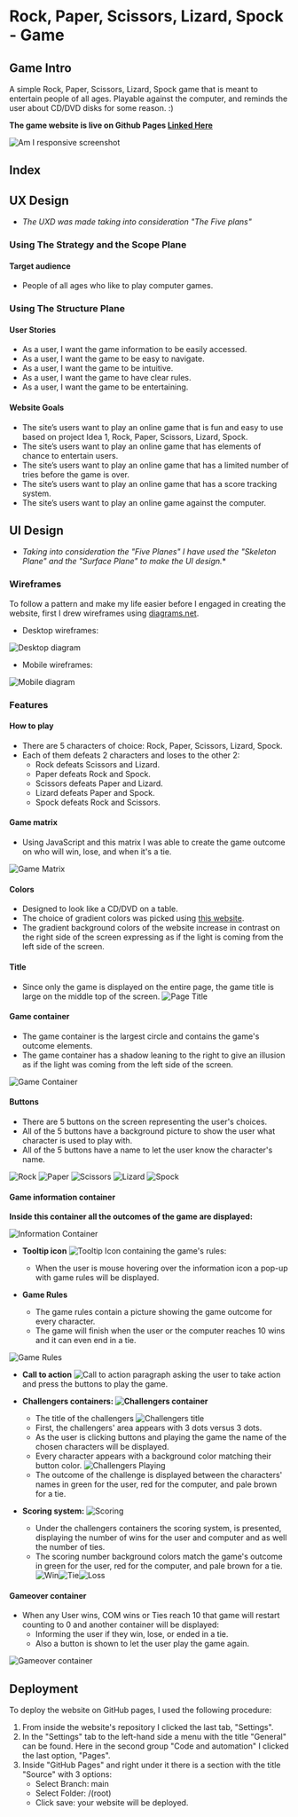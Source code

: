 # **Rock, Paper, Scissors, Lizard, Spock - Game**

## **Game Intro**

A simple Rock, Paper, Scissors, Lizard, Spock game that is meant to entertain people of all ages. Playable against the computer, and reminds the user about CD/DVD disks for some reason. :)

**The game website is live on Github Pages [Linked Here](https://tiyko.github.io/RPSLS-Game/)**

![Am I responsive screenshot](docs/screenshots/responsiveness-screenshot.jpg)

## **Index**

## **UX Design**

* *The UXD was made taking into consideration "The Five plans"*

### **Using The Strategy and the Scope Plane**

#### **Target audience**

* People of all ages who like to play computer games.

### **Using The Structure Plane**

#### **User Stories**

* As a user, I want the game information to be easily accessed.
* As a user, I want the game to be easy to navigate.
* As a user, I want the game to be intuitive.
* As a user, I want the game to have clear rules.
* As a user, I want the game to be entertaining.

#### **Website Goals**

* The site’s users want to play an online game that is fun and easy to use based on project Idea 1, Rock, Paper, Scissors, Lizard, Spock.
* The site’s users want to play an online game that has elements of chance to entertain users.
* The site’s users want to play an online game that has a limited number of tries before the game is over.
* The site’s users want to play an online game that has a score tracking system.
* The site’s users want to play an online game against the computer.

## **UI Design**

* *Taking into consideration the "Five Planes" I have used the "Skeleton Plane" and the "Surface Plane" to make the UI design.**

### **Wireframes**

To follow a pattern and make my life easier before I engaged in creating the website, first I drew wireframes using [diagrams.net](https://app.diagrams.net/).

* Desktop wireframes:

![Desktop diagram](docs/wireframes/desktop-wireframes.jpg)

* Mobile wireframes:

![Mobile diagram](docs/wireframes/mobile-wireframes.jpg)

### **Features**

#### **How to play**

* There are 5 characters of choice: Rock, Paper, Scissors, Lizard, Spock.
* Each of them defeats 2 characters and loses to the other 2:
  * Rock defeats Scissors and Lizard.
  * Paper defeats Rock and Spock.
  * Scissors defeats Paper and Lizard.
  * Lizard defeats Paper and Spock.
  * Spock defeats Rock and Scissors.

#### **Game matrix**

* Using JavaScript and this matrix I was able to create the game outcome on who will win, lose, and when it's a tie.

![Game Matrix](docs/screenshots/game_matrix.jpg)

#### **Colors**

* Designed to look like a CD/DVD on a table.
* The choice of gradient colors was picked using [this website](https://www.eggradients.com/).
* The gradient background colors of the website increase in contrast on the right side of the screen expressing as if the light is coming from the left side of the screen.

#### **Title**

* Since only the game is displayed on the entire page, the game title is large on the middle top of the screen.
![Page Title](docs/screenshots/title_screenshot.jpg)

#### **Game container**

* The game container is the largest circle and contains the game's outcome elements.
* The game container has a shadow leaning to the right to give an illusion as if the light was coming from the left side of the screen.

![Game Container](docs/screenshots/game_container.jpg)

#### **Buttons**

* There are 5 buttons on the screen representing the user's choices.
* All of the 5 buttons have a background picture to show the user what character is used to play with.
* All of the 5 buttons have a name to let the user know the character's name.

![Rock](docs/screenshots/rock_button.jpg)
![Paper](docs/screenshots/paper_button.jpg)
![Scissors](docs/screenshots/scissors_button.jpg)
![Lizard](docs/screenshots/lizard_button.jpg)
![Spock](docs/screenshots/spock_button.jpg)

#### **Game information container**

**Inside this container all the outcomes of the game are displayed:**

![Information Container](docs/screenshots/information_container.jpg)

* **Tooltip icon** ![Tooltip Icon](docs/screenshots/tooltip_icon.jpg) containing the game's rules:
  * When the user is mouse hovering over the information icon a pop-up with game rules will be displayed.

* **Game Rules**
  * The game rules contain a picture showing the game outcome for every character.
  * The game will finish when the user or the computer reaches 10 wins and it can even end in a tie.

![Game Rules](docs/screenshots/game_rules.jpg)

* **Call to action** ![Call to action](docs/screenshots/call_to_action.jpg) paragraph asking the user to take action and press the buttons to play the game.

* **Challengers containers: ![Challengers container](docs/screenshots/challengers.jpg)**
  * The title of the challengers ![Challengers title](docs/screenshots/challengers_title.jpg)
  * First, the challengers' area appears with 3 dots versus 3 dots.
  * As the user is clicking buttons and playing the game the name of the chosen characters will be displayed.
  * Every character appears with a background color matching their button color. ![Challengers Playing](docs/screenshots/challengers_playing.jpg)
  * The outcome of the challenge is displayed between the characters' names in green for the user, red for the computer, and pale brown for a tie.

* **Scoring system:** ![Scoring](docs/screenshots/scoring.jpg)
  * Under the challengers containers the scoring system, is presented, displaying the number of wins for the user and computer and as well the number of ties.
  * The scoring number background colors match the game's outcome in green for the user, red for the computer, and pale brown for a tie. ![Win](docs/screenshots/won.jpg)![Tie](docs/screenshots/tie.jpg)![Loss](docs/screenshots/lost.jpg)

#### **Gameover container**

* When any User wins, COM wins or Ties reach 10 that game will restart counting to 0 and another container will be displayed:
  * Informing the user if they win, lose, or ended in a tie.
  * Also a button is shown to let the user play the game again.

![Gameover container](docs/screenshots/gameover_container.jpg)

## **Deployment**

To deploy the website on GitHub pages, I used the following procedure:

1. From inside the website's repository I clicked the last tab, "Settings".
1. In the "Settings" tab to the left-hand side a menu with the title "General" can be found. Here in the second group "Code and automation" I clicked the last option, "Pages".
1. Inside "GitHub Pages" and right under it there is a section with the title "Source" with 3 options:
    * Select Branch: main
    * Select Folder: /(root)
    * Click save: your website will be deployed.

